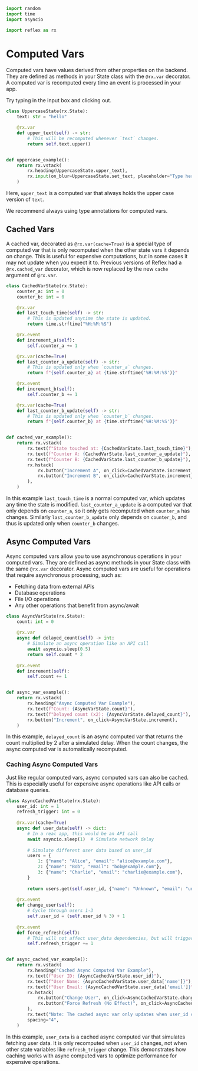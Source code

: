 ```python exec
import random
import time
import asyncio

import reflex as rx
```

# Computed Vars

Computed vars have values derived from other properties on the backend. They are
defined as methods in your State class with the `@rx.var` decorator. A computed
var is recomputed every time an event is processed in your app.

Try typing in the input box and clicking out.

```python demo exec id=upper
class UppercaseState(rx.State):
    text: str = "hello"

    @rx.var
    def upper_text(self) -> str:
        # This will be recomputed whenever `text` changes.
        return self.text.upper()


def uppercase_example():
    return rx.vstack(
        rx.heading(UppercaseState.upper_text),
        rx.input(on_blur=UppercaseState.set_text, placeholder="Type here..."),
    )
```

Here, `upper_text` is a computed var that always holds the upper case version of `text`.

We recommend always using type annotations for computed vars.

## Cached Vars

A cached var, decorated as `@rx.var(cache=True)` is a special type of computed var
that is only recomputed when the other state vars it depends on change. This is
useful for expensive computations, but in some cases it may not update when you
expect it to.
Previous versions of Reflex had a `@rx.cached_var` decorator, which is now replaced
by the new `cache` argument of `@rx.var`.

```python demo exec
class CachedVarState(rx.State):
    counter_a: int = 0
    counter_b: int = 0

    @rx.var
    def last_touch_time(self) -> str:
        # This is updated anytime the state is updated.
        return time.strftime("%H:%M:%S")

    @rx.event
    def increment_a(self):
        self.counter_a += 1

    @rx.var(cache=True)
    def last_counter_a_update(self) -> str:
        # This is updated only when `counter_a` changes.
        return f"{self.counter_a} at {time.strftime('%H:%M:%S')}"

    @rx.event
    def increment_b(self):
        self.counter_b += 1

    @rx.var(cache=True)
    def last_counter_b_update(self) -> str:
        # This is updated only when `counter_b` changes.
        return f"{self.counter_b} at {time.strftime('%H:%M:%S')}"


def cached_var_example():
    return rx.vstack(
        rx.text(f"State touched at: {CachedVarState.last_touch_time}"),
        rx.text(f"Counter A: {CachedVarState.last_counter_a_update}"),
        rx.text(f"Counter B: {CachedVarState.last_counter_b_update}"),
        rx.hstack(
            rx.button("Increment A", on_click=CachedVarState.increment_a),
            rx.button("Increment B", on_click=CachedVarState.increment_b),
        ),
    )
```

In this example `last_touch_time` is a normal computed var, which updates any
time the state is modified. `last_counter_a_update` is a computed var that only
depends on `counter_a`, so it only gets recomputed when `counter_a` has changes.
Similarly `last_counter_b_update` only depends on `counter_b`, and thus is
updated only when `counter_b` changes.

## Async Computed Vars

Async computed vars allow you to use asynchronous operations in your computed vars.
They are defined as async methods in your State class with the same `@rx.var` decorator.
Async computed vars are useful for operations that require asynchronous processing, such as:

- Fetching data from external APIs
- Database operations
- File I/O operations
- Any other operations that benefit from async/await

```python demo box
class AsyncVarState(rx.State):
    count: int = 0
    
    @rx.var
    async def delayed_count(self) -> int:
        # Simulate an async operation like an API call
        await asyncio.sleep(0.5)
        return self.count * 2
    
    @rx.event
    def increment(self):
        self.count += 1


def async_var_example():
    return rx.vstack(
        rx.heading("Async Computed Var Example"),
        rx.text(f"Count: {AsyncVarState.count}"),
        rx.text(f"Delayed count (x2): {AsyncVarState.delayed_count}"),
        rx.button("Increment", on_click=AsyncVarState.increment),
    )
```

In this example, `delayed_count` is an async computed var that returns the count multiplied by 2 after a simulated delay.
When the count changes, the async computed var is automatically recomputed.

### Caching Async Computed Vars

Just like regular computed vars, async computed vars can also be cached. This is especially
useful for expensive async operations like API calls or database queries.

```python demo box
class AsyncCachedVarState(rx.State):
    user_id: int = 1
    refresh_trigger: int = 0
    
    @rx.var(cache=True)
    async def user_data(self) -> dict:
        # In a real app, this would be an API call
        await asyncio.sleep(1)  # Simulate network delay
        
        # Simulate different user data based on user_id
        users = {
            1: {"name": "Alice", "email": "alice@example.com"},
            2: {"name": "Bob", "email": "bob@example.com"},
            3: {"name": "Charlie", "email": "charlie@example.com"},
        }
        
        return users.get(self.user_id, {"name": "Unknown", "email": "unknown"})
    
    @rx.event
    def change_user(self):
        # Cycle through users 1-3
        self.user_id = (self.user_id % 3) + 1
    
    @rx.event
    def force_refresh(self):
        # This will not affect user_data dependencies, but will trigger a state update
        self.refresh_trigger += 1


def async_cached_var_example():
    return rx.vstack(
        rx.heading("Cached Async Computed Var Example"),
        rx.text(f"User ID: {AsyncCachedVarState.user_id}"),
        rx.text(f"User Name: {AsyncCachedVarState.user_data['name']}"),
        rx.text(f"User Email: {AsyncCachedVarState.user_data['email']}"),
        rx.hstack(
            rx.button("Change User", on_click=AsyncCachedVarState.change_user),
            rx.button("Force Refresh (No Effect)", on_click=AsyncCachedVarState.force_refresh),
        ),
        rx.text("Note: The cached async var only updates when user_id changes, not when refresh_trigger changes."),
        spacing="4",
    )
```

In this example, `user_data` is a cached async computed var that simulates fetching user data.
It is only recomputed when `user_id` changes, not when other state variables like `refresh_trigger` change.
This demonstrates how caching works with async computed vars to optimize performance for expensive operations.
